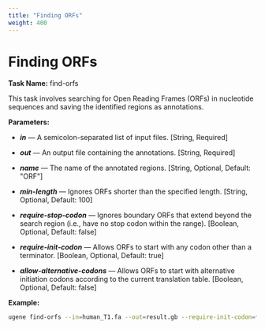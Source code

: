 ```yaml
---
title: "Finding ORFs"
weight: 400
---
```


# Finding ORFs

**Task Name:** find-orfs

This task involves searching for Open Reading Frames (ORFs) in nucleotide sequences and saving the identified regions as annotations.

**Parameters:**

- **_in_** — A semicolon-separated list of input files. \[String, Required\]

- **_out_** — An output file containing the annotations. \[String, Required\]

- **_name_** — The name of the annotated regions. \[String, Optional, Default: "ORF"\]

- **_min-length_** — Ignores ORFs shorter than the specified length. \[String, Optional, Default: 100\]

- **_require-stop-codon_** — Ignores boundary ORFs that extend beyond the search region (i.e., have no stop codon within the range). \[Boolean, Optional, Default: false\]

- **_require-init-codon_** — Allows ORFs to start with any codon other than a terminator. \[Boolean, Optional, Default: true\]

- **_allow-alternative-codons_** — Allows ORFs to start with alternative initiation codons according to the current translation table. \[Boolean, Optional, Default: false\]

**Example:**

```bash
ugene find-orfs --in=human_T1.fa --out=result.gb --require-init-codon=false